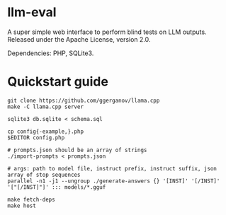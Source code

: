 # llm-eval

A super simple web interface to perform blind tests on LLM outputs. Released
under the Apache License, version 2.0.

Dependencies: PHP, SQLite3.

# Quickstart guide

```
git clone https://github.com/ggerganov/llama.cpp
make -C llama.cpp server

sqlite3 db.sqlite < schema.sql

cp config{-example,}.php
$EDITOR config.php

# prompts.json should be an array of strings
./import-prompts < prompts.json

# args: path to model file, instruct prefix, instruct suffix, json array of stop sequences
parallel -n1 -j1 --ungroup ./generate-answers {} '[INST]' '[/INST]' '["[/INST]"]' ::: models/*.gguf

make fetch-deps
make host
```
